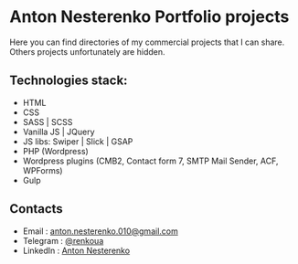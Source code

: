 # Anton Nesterenko Portfolio projects
Here you can find directories of my commercial projects that I can share. Others projects unfortunately are hidden. 
## Technologies stack: 
- HTML
- CSS
- SASS | SCSS
- Vanilla JS | JQuery
- JS libs: Swiper | Slick | GSAP
- PHP (Wordpress)
- Wordpress plugins (CMB2, Contact form 7, SMTP Mail Sender, ACF, WPForms)
- Gulp
## Contacts 
- Email : anton.nesterenko.010@gmail.com
- Telegram : [@renkoua](https://t.me/renkoua) 
- LinkedIn : [Anton Nesterenko](https://www.linkedin.com/in/anton-nesterenko-8853551b1/)
